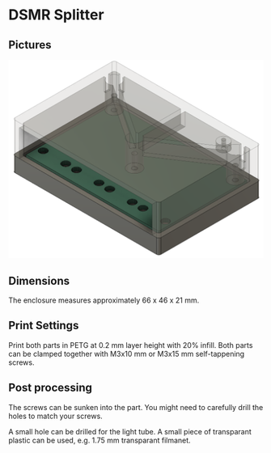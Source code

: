 # DSMR Splitter

## Pictures
[<img src="Pictures/Render.png" width="512" alt="3D render of the enclosure.">](Pictures/Render.png)

## Dimensions
The enclosure measures approximately 66 x 46 x 21 mm.

## Print Settings
Print both parts in PETG at 0.2 mm layer height with 20% infill. Both parts can
be clamped together with M3x10 mm or M3x15 mm self-tappening screws.

## Post processing
The screws can be sunken into the part. You might need to carefully drill the
holes to match your screws.

A small hole can be drilled for the light tube. A small piece of transparant
plastic can be used, e.g. 1.75 mm transparant filmanet.
